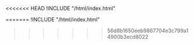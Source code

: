 <<<<<<< HEAD
!INCLUDE "/html/index.html"




=======
!INCLUDE "/html/index.html"




>>>>>>> 56d8b1650eeb9867704e3c799a14900b3ecd8022

